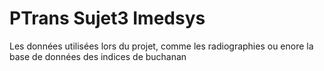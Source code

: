 # PTrans Sujet3 Imedsys

Les données utilisées lors du projet, comme les radiographies ou enore la base de données des indices de buchanan